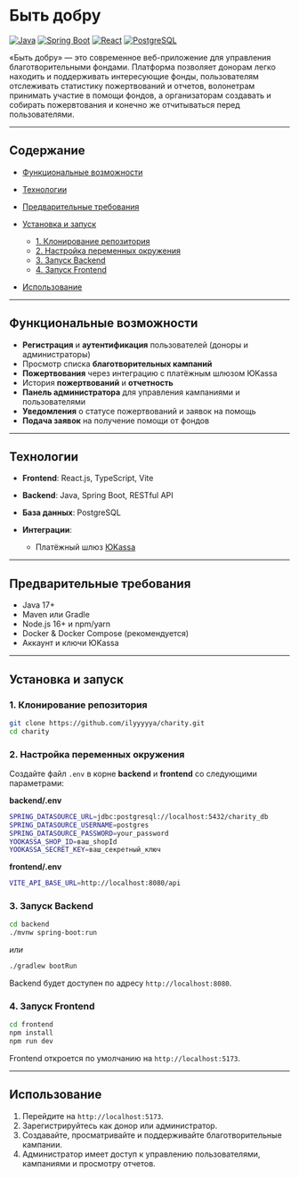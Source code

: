 # Быть добру

[![Java](https://img.shields.io/badge/Backend-Java-green)](#технологии) [![Spring Boot](https://img.shields.io/badge/Framework-Spring%20Boot-brightgreen)](#технологии) [![React](https://img.shields.io/badge/Frontend-React-blue)](#технологии) [![PostgreSQL](https://img.shields.io/badge/DB-PostgreSQL-blueviolet)](#технологии)

«Быть добру» — это современное веб-приложение для управления благотворительными фондами. Платформа позволяет донорам легко находить и поддерживать интересующие фонды, пользователям отслеживать статистику пожертвований и отчетов, волонетрам принимать участие в помощи фондов, а организаторам создавать и собирать пожервтования и конечно же отчитываться перед пользователями.

---

## Содержание

* [Функциональные возможности](#функциональные-возможности)
* [Технологии](#технологии)
* [Предварительные требования](#предварительные-требования)
* [Установка и запуск](#установка-и-запуск)

  * [1. Клонирование репозитория](#1-клонирование-репозитория)
  * [2. Настройка переменных окружения](#2-настройка-переменных-окружения)
  * [3. Запуск Backend](#3-запуск-backend)
  * [4. Запуск Frontend](#4-запуск-frontend)
* [Использование](#использование)


---

## Функциональные возможности

* **Регистрация** и **аутентификация** пользователей (доноры и администраторы)
* Просмотр списка **благотворительных кампаний**
* **Пожертвования** через интеграцию с платёжным шлюзом ЮKassa
* История **пожертвований** и **отчетность**
* **Панель администратора** для управления кампаниями и пользователями
* **Уведомления** о статусе пожертвований и заявок на помощь
* **Подача заявок** на получение помощи от фондов

---

## Технологии

* **Frontend**: React.js, TypeScript, Vite
* **Backend**: Java, Spring Boot, RESTful API
* **База данных**: PostgreSQL
* **Интеграции**:

  * Платёжный шлюз [ЮKassa](https://yookassa.ru/)

---

## Предварительные требования

* Java 17+
* Maven или Gradle
* Node.js 16+ и npm/yarn
* Docker & Docker Compose (рекомендуется)
* Аккаунт и ключи ЮKassa

---

## Установка и запуск

### 1. Клонирование репозитория

```bash
git clone https://github.com/ilyyyyya/charity.git
cd charity
```

### 2. Настройка переменных окружения

Создайте файл `.env` в корне **backend** и **frontend** со следующими параметрами:

**backend/.env**

```bash
SPRING_DATASOURCE_URL=jdbc:postgresql://localhost:5432/charity_db
SPRING_DATASOURCE_USERNAME=postgres
SPRING_DATASOURCE_PASSWORD=your_password
YOOKASSA_SHOP_ID=ваш_shopId
YOOKASSA_SECRET_KEY=ваш_секретный_ключ
```

**frontend/.env**

```bash
VITE_API_BASE_URL=http://localhost:8080/api
```

### 3. Запуск Backend

```bash
cd backend
./mvnw spring-boot:run
```

*или*

```bash
./gradlew bootRun
```

Backend будет доступен по адресу `http://localhost:8080`.

### 4. Запуск Frontend

```bash
cd frontend
npm install
npm run dev
```

Frontend откроется по умолчанию на `http://localhost:5173`.

---

## Использование

1. Перейдите на `http://localhost:5173`.
2. Зарегистрируйтесь как донор или администратор.
3. Создавайте, просматривайте и поддерживайте благотворительные кампании.
4. Администратор имеет доступ к управлению пользователями, кампаниями и просмотру отчетов.
